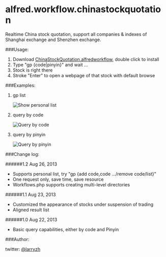 alfred.workflow.chinastockquotation
===================================

Realtime China stock quotation, support all companies &amp; indexes of Shanghai exchange and Shenzhen exchange.

###Usage:

1. Download [ChinaStockQuotation.alfredworkflow](https://github.com/larryzh/alfred.workflow.chinastockquotation/raw/master/bundle/ChinaStockQuotation.alfredworkflow?raw=true), double click to install
2. Type "gp {code|pinyin}" and wait ...
3. Stock is right there
4. Stroke "Enter" to open a webpage of that stock with default browse

###Examples:

1. gp list

    ![Show personal list](https://github.com/larryzh/alfred.workflow.chinastockquotation/blob/master/assets/list.jpg?raw=true "Personal list")

2. query by code

    ![Query by code](https://github.com/larryzh/alfred.workflow.chinastockquotation/blob/master/assets/query_by_code.png?raw=true "Results of querying by code")

3. query by pinyin

    ![Query by pinyin](https://github.com/larryzh/alfred.workflow.chinastockquotation/blob/master/assets/query_by_pinyin.png?raw=true "Results of querying by pinyin")

###Change log:

######1.2 Aug 26, 2013

* Supports personal list, try "gp {add code,code .../remove code/list}"
* One request only, save time, save resource
* Workflows.php supports creating multi-level directories

######1.1 Aug 23, 2013

* Customized the appearance of stocks under suspension of trading
* Aligned result list

######1.0 Aug 22, 2013

* Basic query capabilities, either by code and Pinyin

###Author:

twitter: [@larryzh](http://twitter.com/larryzh "Visit Larry's twitter")

